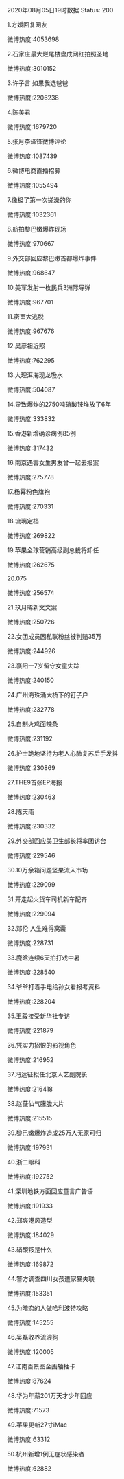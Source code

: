 2020年08月05日19时数据
Status: 200

1.方媛回复网友

微博热度:4053698

2.石家庄最大烂尾楼盘成网红拍照圣地

微博热度:3010152

3.许子言 如果我选爸爸

微博热度:2206238

4.陈美君

微博热度:1679720

5.张月李泽锋微博评论

微博热度:1087439

6.微博电商直播招募

微博热度:1055494

7.像极了第一次搓澡的你

微博热度:1032361

8.航拍黎巴嫩爆炸现场

微博热度:970667

9.外交部回应黎巴嫩首都爆炸事件

微博热度:968647

10.美军发射一枚民兵3洲际导弹

微博热度:967701

11.密室大逃脱

微博热度:967676

12.吴彦祖近照

微博热度:762295

13.大理洱海现龙吸水

微博热度:504087

14.导致爆炸的2750吨硝酸铵堆放了6年

微博热度:333832

15.香港新增确诊病例85例

微博热度:317432

16.南京遇害女生男友曾一起去报案

微博热度:275778

17.杨幂粉色旗袍

微博热度:270331

18.琉璃定档

微博热度:269822

19.苹果全球营销高级副总裁将卸任

微博热度:262675

20.075

微博热度:256574

21.玖月晞新文文案

微博热度:250726

22.女团成员因私联粉丝被判赔35万

微博热度:244926

23.襄阳一7岁留守女童失踪

微博热度:240150

24.广州海珠涌大桥下的钉子户

微博热度:232778

25.自制火鸡面辣条

微博热度:231192

26.护士跪地坚持为老人心肺复苏后手发抖

微博热度:230869

27.THE9首张EP海报

微博热度:230463

28.陈天雨

微博热度:230332

29.外交部回应美卫生部长将率团访台

微博热度:229546

30.10万余箱问题坚果流入市场

微博热度:229099

31.开走起火货车司机新车配齐

微博热度:229094

32.邓伦 人生难得窝囊

微博热度:228731

33.鹿晗连续6天拍打戏中暑

微博热度:228540

34.爷爷打着手电给孙女看报考资料

微博热度:228204

35.王毅接受新华社专访

微博热度:221879

36.凭实力招恨的影视角色

微博热度:216952

37.冯远征拟任北京人艺副院长

微博热度:216418

38.赵薇仙气朦胧大片

微博热度:215515

39.黎巴嫩爆炸造成25万人无家可归

微博热度:197931

40.浙二眼科

微博热度:192752

41.深圳地铁方面回应童言广告语

微博热度:191933

42.郑爽港风造型

微博热度:184029

43.硝酸铵是什么

微博热度:169872

44.警方调查四川女孩遭家暴失联

微博热度:153351

45.为暗恋的人做哈利波特攻略

微博热度:145255

46.吴磊收养流浪狗

微博热度:120005

47.江南百景图金画轴抽卡

微博热度:87624

48.华为年薪201万天才少年回应

微博热度:71573

49.苹果更新27寸iMac

微博热度:63312

50.杭州新增1例无症状感染者

微博热度:62882

